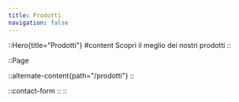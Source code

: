 ```yaml
---
title: Prodotti
navigation: false
---
```

::Hero{title="Prodotti"}
#content
Scopri il meglio dei nostri prodotti
::

::Page

  ::alternate-content{path="/prodotti"}
  ::

  ::contact-form
  ::
::